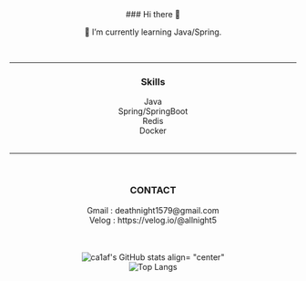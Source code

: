 <div align="center">
### Hi there 👋

🌱 I’m currently learning Java/Spring.
</div>
<br>

---

<h3 align= "center"> Skills </h3> 

<div align="center">
  Java <br>
  Spring/SpringBoot <br>
  Redis <br>
  Docker <br> 
  
</div>
<br>

---
<br>

<h3 align= "center"> CONTACT </h3>
<div align= "center">
Gmail : deathnight1579@gmail.com<br>
Velog : https://velog.io/@allnight5
  </div>
<br><br>

<div align= "center"> 

![ca1af's GitHub stats align= "center"](https://github-readme-stats.vercel.app/api?username=ca1af&show_icons=true&theme=dark)
<br>
![Top Langs ](https://github-readme-stats.vercel.app/api/top-langs/?username=ca1af&layout=&theme=dark)

  </div>
  
<!--
**ca1af/ca1af** is a ✨ _special_ ✨ repository because its `README.md` (this file) appears on your GitHub profile.

Here are some ideas to get you started:

- 🔭 I’m currently working on ...
- 🌱 I’m currently learning ...
- 👯 I’m looking to collaborate on ...
- 🤔 I’m looking for help with ...
- 💬 Ask me about ...
- 📫 How to reach me: ...
- 😄 Pronouns: ...
- ⚡ Fun fact: ...
-->

